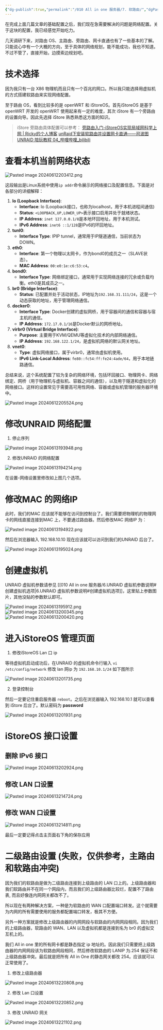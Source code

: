 ```yaml
---
{"dg-publish":true,"permalink":"/010 All in one 服务器/7. 软路由/","dgPassFrontmatter":true,"created":"2024-06-12T19:28:36.092+08:00","updated":"2024-06-13T22:28:41.680+08:00"}
---
```


在完成上面几篇文章的基础配置之后，我们现在急需要解决的问题是网络配置。关于这块的配置，我已经感觉开始吃力。

几天调研下来，对路由 OS、主路由、旁路由、网卡直通也有了一些基本的了解。只能说心中有一个大概的方向，至于具体的网络规划，能不能成功，我也不知道。不过不管了，直接开始，边摸索边规划吧。
# 技术选择

因为我只有一台 X86 物理机而且只有一个百兆的网口。所以我只能选择用虚拟机的方式搭建软路由来实现网络配置。

至于路由 OS，看到比较多的是 openWRT 和 iStoreOS。首先iStoreOS 是基于 openWRT 开发的 openWRT 使用起来有一定的难度，其次 iStore 有一个旁路由的设置向导。因此先选择 iStore 熟悉熟悉这方面的知识。

>iStore 旁路由具体配置可以参考：
>[旁路由入门-iStoreOS实现局域网科学上网 | Ricky的个人博客](https://shdvgj.github.io/2023/07/06/2023/07/bridge-mode-starter-istoreos/#iStoreOS说明)
>[unRaid下安装软路由并设置网卡直通——司波图 UNRAID 陪玩教程 04\_哔哩哔哩\_bilibili](https://www.bilibili.com/video/BV1WJ411D75z/?spm_id_from=333.337.search-card.all.click&vd_source=1bfe469a264a2b5f885f412c3b094c96)
# 查看本机当前网络状态

![Pasted image 20240612203412.png](/img/user/$/$Sys999%20Attachment/Pasted%20image%2020240612203412.png)

这段输出是Linux系统中使用`ip addr`命令展示的网络接口及配置信息。下面是对各部分的详细解释：

1. **lo (Loopback Interface)**:
    - **Interface**: lo (Loopback接口，也称为localhost，用于本机进程间通信)
    - **Status**: `<LOOPBACK,UP,LOWER_UP>`表示接口启用并处于就绪状态。
    - **IP Address**: `inet 127.0.0.1/8`是本地环回地址，用于本机测试。
    - **IPv6 Address**: `inet6 ::1/128`是IPv6的环回地址。
1. **tunl0**:
    - **Interface Type**: IPIP tunnel，通常用于IP隧道通信，当前状态为DOWN。
3. **eth0**:
    - **Interface**: 第一个物理以太网卡，作为bond0的成员之一（SLAVE状态）。
    - **MAC Address**: `00:e0:1e:c6:53:c4`。
4. **bond0**:
    - **Interface Type**: 网络绑定接口，通常用于实现网络连接的冗余或负载均衡。eth0是其成员之一。
5. **br0 (Bridge Interface)**:
    - **Status**: 已配置并处于活动状态，IP地址为`192.168.31.111/24`，这是一个动态获取的地址，用于管理网络通信。
6. **docker0**:
    - **Interface Type**: Docker创建的虚拟网桥，用于容器间的通信和容器与宿主机的通信。
    - **IP Address**: `172.17.0.1/16`是Docker默认的网桥地址。
7. **virbr0 (Virtual Bridge Interface)**:
    - **Purpose**: 主要用于KVM/QEMU等虚拟化技术的内部网络通信。
    - **IP Address**: `192.168.122.1/24`，是虚拟机网络的默认网关地址。
8. **vnet0**:
    - **Type**: 虚拟网络接口，属于virbr0，通常由虚拟机使用。
    - **IPv6 Link-Local Address**: `fe80::fc54:ff:fe24:4ade/64`，用于本地链路通信。

总结来说，这个系统配置了较为复杂的网络环境，包括环回接口、物理网卡、网络绑定、网桥（用于物理机与虚拟机、容器之间的通信），以及用于隧道和虚拟化的网络接口。这样的设置常见于需要高可用性网络、容器或虚拟机管理的服务器环境中。

![Pasted image 20240612205524.png](/img/user/$/$Sys999%20Attachment/Pasted%20image%2020240612205524.png)
# 修改UNRAID 网络配置

1. 停止序列

![Pasted image 20240613193948.png](/img/user/$/$Sys999%20Attachment/Pasted%20image%2020240613193948.png)

2. 修改UNRAID 的网络配置

![Pasted image 20240613194214.png](/img/user/$/$Sys999%20Attachment/Pasted%20image%2020240613194214.png)

在设置-网络设置里修改如上图几个选项。
# 修改MAC 的网络IP

此时，我们的MAC 应该就不能够在访问到控制台了。我们需要把物理机的物理网卡的网线直接连接到MAC 上，不要通过路由器。然后修改MAC 网络IP 为：

![Pasted image 20240613194922.png](/img/user/$/$Sys999%20Attachment/Pasted%20image%2020240613194922.png)

然后在浏览器输入 192.168.10.10 现在应该就可以访问到我们的UNRAID 后台了。

![Pasted image 20240613195024.png](/img/user/$/$Sys999%20Attachment/Pasted%20image%2020240613195024.png)

# 创建虚拟机

UNRAID 虚拟机参数请参见 [[010 All in one 服务器/6.UNRAID 虚拟机参数说明#创建虚拟机选项\|6.UNRAID 虚拟机参数说明#创建虚拟机选项]]，这里贴上参数图片，其他没贴的参数默认即可。

![Pasted image 20240613195912.png](/img/user/$/$Sys999%20Attachment/Pasted%20image%2020240613195912.png)
![Pasted image 20240613200345.png](/img/user/$/$Sys999%20Attachment/Pasted%20image%2020240613200345.png)
![Pasted image 20240613200420.png](/img/user/$/$Sys999%20Attachment/Pasted%20image%2020240613200420.png)
# 进入iStoreOS 管理页面

1. 修改iStoreOS Lan 口 ip

等待虚拟机启动成功后，在UNRAID 的虚拟机命令行输入 `vi /etc/config/network` 修改 lan 网ip 为 `192.168.10.1/24` 如下图所示

![Pasted image 20240613201735.png](/img/user/$/$Sys999%20Attachment/Pasted%20image%2020240613201735.png)

2. 登录控制台

然后一定要记住重启服务器 `reboot`。之后在浏览器输入 192.168.10.1 就可以查看到 iStore 后台了。默认密码为 **password**

![Pasted image 20240613201931.png](/img/user/$/$Sys999%20Attachment/Pasted%20image%2020240613201931.png)
# iStoreOS 接口设置
## 删除 IPv6 接口

![Pasted image 20240613202924.png](/img/user/$/$Sys999%20Attachment/Pasted%20image%2020240613202924.png)
## 修改 LAN 口设置

![Pasted image 20240613214724.png](/img/user/$/$Sys999%20Attachment/Pasted%20image%2020240613214724.png)
## 修改 WAN 口设置

![Pasted image 20240613214811.png](/img/user/$/$Sys999%20Attachment/Pasted%20image%2020240613214811.png)

最后一定要记得点击主页面右下角的保存应用
# 二级路由设置 (失败，仅供参考，主路由和软路由冲突)

因为我们的软路由是做为二级路由连接到上级路由的 LAN 口上的。上级路由器和我们软路由并不在同一个网段内，而且我们的上级路由器比较烂，配置不了路由表, 而且好像连内网网关都改不了。

所以现在有两种解决方案，一种是为软路由的 WAN 口配置端口转发。这个就需要为内网的所有需要使用的服务都配置端口转发，极其不方便。

另外一种方案就是修改上级路由器的内网网段与软路由的内网网段相同。因为我们的上级路由器，软路由的 WAN、LAN 以及虚拟机都是连接到名为 br0 的虚拟交互机上的。

我们 All in one 里的所有网卡都是静态指定 ip 地址的。因此我们只需要把上级路由器的内网网段该为软路由网段相同，然后修改软路由的 LANIP 为.254 保证不和上级路由器冲突。最后就是把所有 All in One 的静态网关都改 254。应该就可以正常使用了。

1. 修改上级路由器

![Pasted image 20240613220808.png](/img/user/$/$Sys999%20Attachment/Pasted%20image%2020240613220808.png)

2. 修改 Lan 口设置

![Pasted image 20240613220852.png](/img/user/$/$Sys999%20Attachment/Pasted%20image%2020240613220852.png)

3. 修改 UNRAID 网关

![Pasted image 20240613221102.png](/img/user/$/$Sys999%20Attachment/Pasted%20image%2020240613221102.png)
